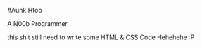 #Aunk Htoo
<p>A N00b Programmer</p>
<p>this shit still need to write some HTML & CSS Code Hehehehe :P</p>
